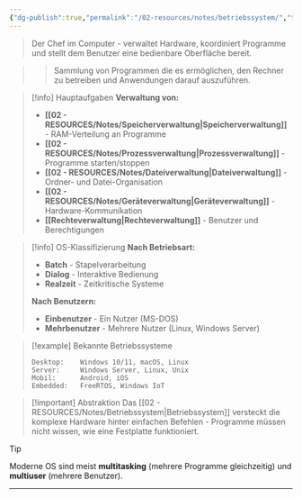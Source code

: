 ```yaml
---
{"dg-publish":true,"permalink":"/02-resources/notes/betriebssystem/","tags":["software/system","informatik/betriebssystem","GFN/prüfungsrelevant/AP1/vorbereitung"],"noteIcon":"","updated":"2025-09-16T10:51:03.026+02:00"}
---
```



> Der Chef im Computer - verwaltet Hardware, koordiniert Programme und stellt dem Benutzer eine bedienbare Oberfläche bereit.

>> Sammlung von Programmen die es ermöglichen, den Rechner zu betreiben und Anwendungen darauf auszuführen.

>[!info] Hauptaufgaben
>**Verwaltung von:**
>- **[[02 - RESOURCES/Notes/Speicherverwaltung\|Speicherverwaltung]]** - RAM-Verteilung an Programme
>- **[[02 - RESOURCES/Notes/Prozessverwaltung\|Prozessverwaltung]]** - Programme starten/stoppen
>- **[[02 - RESOURCES/Notes/Dateiverwaltung\|Dateiverwaltung]]** - Ordner- und Datei-Organisation
>- **[[02 - RESOURCES/Notes/Geräteverwaltung\|Geräteverwaltung]]** - Hardware-Kommunikation
>- **[[Rechteverwaltung\|Rechteverwaltung]]** - Benutzer und Berechtigungen

>[!info] OS-Klassifizierung
>**Nach Betriebsart:**
>- **Batch** - Stapelverarbeitung
>- **Dialog** - Interaktive Bedienung
>- **Realzeit** - Zeitkritische Systeme
>
>**Nach Benutzern:**
>- **Einbenutzer** - Ein Nutzer (MS-DOS)
>- **Mehrbenutzer** - Mehrere Nutzer (Linux, Windows Server)

>[!example] Bekannte Betriebssysteme
>```
>Desktop:    Windows 10/11, macOS, Linux
>Server:     Windows Server, Linux, Unix
>Mobil:      Android, iOS
>Embedded:   FreeRTOS, Windows IoT
>```

>[!important] Abstraktion
>Das [[02 - RESOURCES/Notes/Betriebssystem\|Betriebssystem]] versteckt die komplexe Hardware hinter einfachen Befehlen - Programme müssen nicht wissen, wie eine Festplatte funktioniert.

>[!tip] 
>Moderne OS sind meist **multitasking** (mehrere Programme gleichzeitig) und **multiuser** (mehrere Benutzer).

---